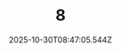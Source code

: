 ---
title: "8"
description: ""
image: "/uploads/photos/1761814025541-8.webp"
thumbnail: "/uploads/photos/1761814025541-8-thumb.webp"
width: 6000
height: 4000
featured: false
date: 2025-10-30T08:47:05.544Z
order: 0
---